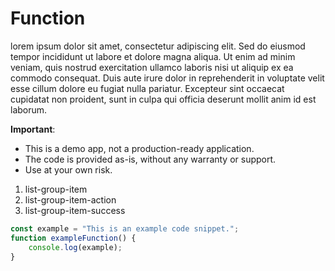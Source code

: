 # Function

lorem ipsum dolor sit amet, consectetur adipiscing elit. Sed do eiusmod tempor incididunt ut labore et dolore magna aliqua. Ut enim ad minim veniam, quis nostrud exercitation ullamco laboris nisi ut aliquip ex ea commodo consequat. Duis aute irure dolor in reprehenderit in voluptate velit esse cillum dolore eu fugiat nulla pariatur. Excepteur sint occaecat cupidatat non proident, sunt in culpa qui officia deserunt mollit anim id est laborum.

**Important**:

- This is a demo app, not a production-ready application.
- The code is provided as-is, without any warranty or support.
- Use at your own risk.

1. list-group-item  
2. list-group-item-action
3. list-group-item-success

```js
const example = "This is an example code snippet.";
function exampleFunction() {
    console.log(example);
}
```
